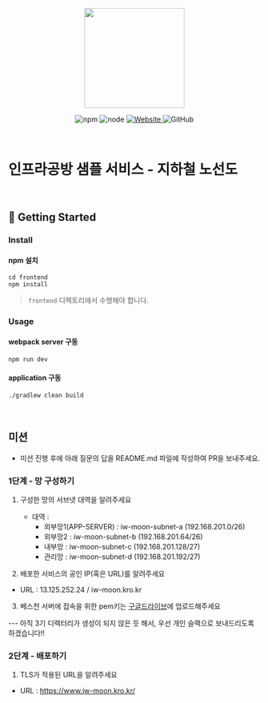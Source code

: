 <p align="center">
    <img width="200px;" src="https://raw.githubusercontent.com/woowacourse/atdd-subway-admin-frontend/master/images/main_logo.png"/>
</p>
<p align="center">
  <img alt="npm" src="https://img.shields.io/badge/npm-%3E%3D%205.5.0-blue">
  <img alt="node" src="https://img.shields.io/badge/node-%3E%3D%209.3.0-blue">
  <a href="https://edu.nextstep.camp/c/R89PYi5H" alt="nextstep atdd">
    <img alt="Website" src="https://img.shields.io/website?url=https%3A%2F%2Fedu.nextstep.camp%2Fc%2FR89PYi5H">
  </a>
  <img alt="GitHub" src="https://img.shields.io/github/license/next-step/atdd-subway-service">
</p>

<br>

# 인프라공방 샘플 서비스 - 지하철 노선도

<br>

## 🚀 Getting Started

### Install
#### npm 설치
```
cd frontend
npm install
```
> `frontend` 디렉토리에서 수행해야 합니다.

### Usage
#### webpack server 구동
```
npm run dev
```
#### application 구동
```
./gradlew clean build
```
<br>

## 미션

* 미션 진행 후에 아래 질문의 답을 README.md 파일에 작성하여 PR을 보내주세요.

### 1단계 - 망 구성하기
1. 구성한 망의 서브넷 대역을 알려주세요
   - 대역 : 
     * 외부망1(APP-SERVER) : iw-moon-subnet-a (192.168.201.0/26)
     * 외부망2 : iw-moon-subnet-b (192.168.201.64/26)
     * 내부망 : iw-moon-subnet-c (192.168.201.128/27)
     * 관리망 : iw-moon-subnet-d (192.168.201.192/27)

    
2. 배포한 서비스의 공인 IP(혹은 URL)를 알려주세요

- URL : 13.125.252.24 / iw-moon.kro.kr


3. 베스천 서버에 접속을 위한 pem키는 [구글드라이브](https://drive.google.com/drive/folders/1dZiCUwNeH1LMglp8dyTqqsL1b2yBnzd1?usp=sharing)에 업로드해주세요

--- 아직 3기 디렉터리가 생성이 되지 않은 듯 해서, 우선 개인 슬랙으로 보내드리도록 하겠습니다!!

### 2단계 - 배포하기
1. TLS가 적용된 URL을 알려주세요

- URL : https://www.iw-moon.kro.kr/
